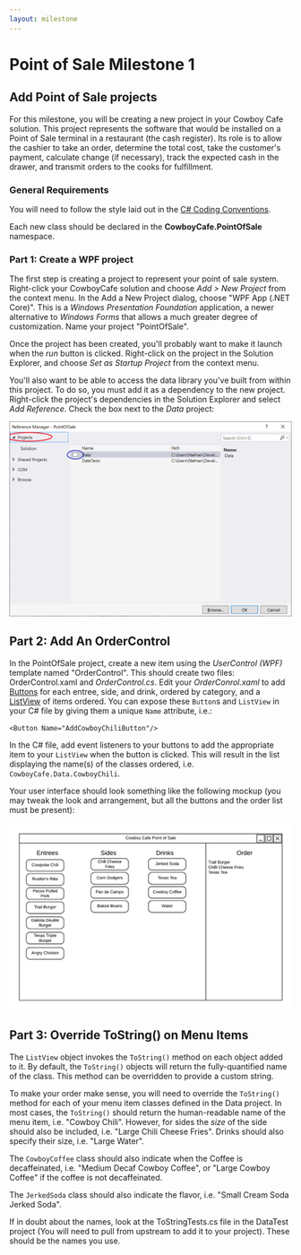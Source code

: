 ```yaml
---
layout: milestone
---
```


# Point of Sale Milestone 1

## Add Point of Sale projects

For this milestone, you will be creating a new project in your Cowboy Cafe solution.  This project represents the software that would be installed on a Point of Sale terminal in a restaurant (the cash register).  Its role is to allow the cashier to take an order, determine the total cost, take the customer's payment, calculate change (if necessary), track the expected cash in the drawer, and transmit orders to the cooks for fulfillment.

### General Requirements

You will need to follow the style laid out in the [C# Coding Conventions](https://docs.microsoft.com/en-us/dotnet/csharp/programming-guide/inside-a-program/coding-conventions).

Each new class should be declared in the **CowboyCafe.PointOfSale** namespace.

### Part 1: Create a WPF project

The first step is creating a project to represent your point of sale system.  Right-click your CowboyCafe solution and choose _Add > New Project_ from the context menu.  In the Add a New Project dialog, choose "WPF App (.NET Core)".  This is a _Windows Presentation Foundation_ application, a newer alternative to _Windows Forms_ that allows a much greater degree of customization. Name your project "PointOfSale".  

Once the project has been created, you'll probably want to make it launch when the _run_ button is clicked.  Right-click on the project in the Solution Explorer, and choose _Set as Startup Project_ from the context menu.

You'll also want to be able to access the data library you've built from within this project.  To do so, you must add it as a dependency to the new project.  Right-click the project's dependencies in the Solution Explorer and select _Add Reference_.  Check the box next to the _Data_ project:

![Adding a reference to the Data project](assets/pos-ms-1.1.png)

## Part 2: Add An OrderControl

In the PointOfSale project, create a new item using the _UserControl (WPF)_ template named "OrderControl".  This should create two files: OrderControl.xaml and _OrderControl.cs_.  Edit your _OrderConrol.xaml_ to add [Buttons](https://www.c-sharpcorner.com/UploadFile/mahesh/xaml-button/) for each entree, side, and drink, ordered by category, and a [ListView](https://www.c-sharpcorner.com/uploadfile/mahesh/listview-in-wpf/) of items ordered.  You can expose these `Button`s and `ListView` in your C# file by giving them a unique `Name` attribute, i.e.:

```xaml
<Button Name="AddCowboyChiliButton"/>
```

In the C# file, add event listeners to your buttons to add the appropriate item to your `ListView` when the button is clicked.  This will result in the list displaying the name(s) of the classes ordered, i.e. `CowboyCafe.Data.CowboyChili`.

Your user interface should look something like the following mockup (you may tweak the look and arrangement, but all the buttons and the order list must be present):

![OrderControl mockup](assets/pos-ms-1.2.png)

## Part 3: Override ToString() on Menu Items

The `ListView` object invokes the `ToString()` method on each object added to it.  By default, the `ToString()` objects will return the fully-quantified name of the class.  This method can be overridden to provide a custom string.  

To make your order make sense, you will need to override the `ToString()` method for each of your menu item classes defined in the Data project.  In most cases, the `ToString()` should return the human-readable name of the menu item, i.e. "Cowboy Chili".  However, for sides the _size_ of the side should also be included, i.e. "Large Chili Cheese Fries".  Drinks should also specify their size, i.e. "Large Water".

The `CowboyCoffee` class should also indicate when the Coffee is decaffeinated, i.e. "Medium Decaf Cowboy Coffee", or "Large Cowboy Coffee" if the coffee is not decaffeinated.

The `JerkedSoda` class should also indicate the flavor, i.e. "Small Cream Soda Jerked Soda".  

If in doubt about the names, look at the ToStringTests.cs file in the DataTest project (You will need to pull from upstream to add it to your project).  These should be the names you use.
